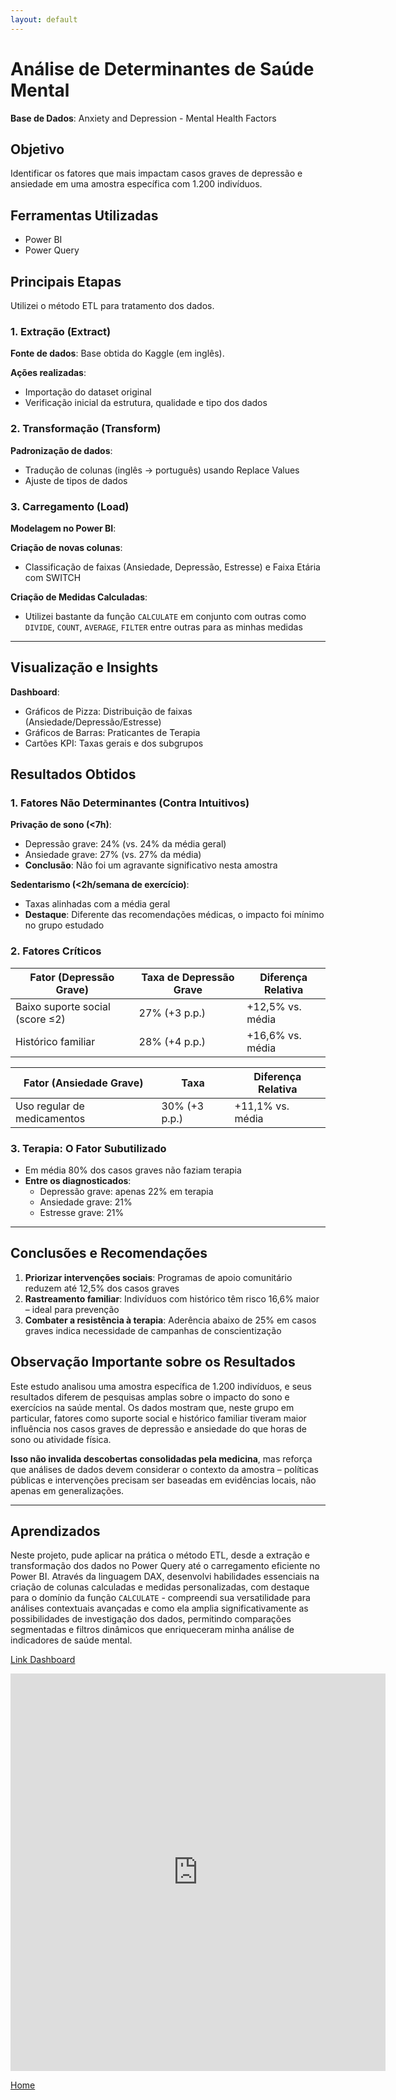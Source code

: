 ```yaml
---
layout: default
---
```


# Análise de Determinantes de Saúde Mental  
**Base de Dados**: Anxiety and Depression - Mental Health Factors  

## Objetivo  
Identificar os fatores que mais impactam casos graves de depressão e ansiedade em uma amostra específica com 1.200 indivíduos.  

## Ferramentas Utilizadas  
- Power BI  
- Power Query  

## Principais Etapas  
Utilizei o método ETL para tratamento dos dados.  

### 1. Extração (Extract)  
**Fonte de dados**: Base obtida do Kaggle (em inglês).  

**Ações realizadas**:  
- Importação do dataset original  
- Verificação inicial da estrutura, qualidade e tipo dos dados  

### 2. Transformação (Transform)  
**Padronização de dados**:  
- Tradução de colunas (inglês → português) usando Replace Values  
- Ajuste de tipos de dados  

### 3. Carregamento (Load)  
**Modelagem no Power BI**:  

**Criação de novas colunas**:  
- Classificação de faixas (Ansiedade, Depressão, Estresse) e Faixa Etária com SWITCH  

**Criação de Medidas Calculadas**:  
- Utilizei bastante da função `CALCULATE` em conjunto com outras como `DIVIDE`, `COUNT`, `AVERAGE`, `FILTER` entre outras para as minhas medidas  

---

## Visualização e Insights  
**Dashboard**:  
- Gráficos de Pizza: Distribuição de faixas (Ansiedade/Depressão/Estresse)  
- Gráficos de Barras: Praticantes de Terapia  
- Cartões KPI: Taxas gerais e dos subgrupos  

## Resultados Obtidos  

### 1. Fatores Não Determinantes (Contra Intuitivos)  
**Privação de sono (<7h)**:  
- Depressão grave: 24% (vs. 24% da média geral)  
- Ansiedade grave: 27% (vs. 27% da média)  
- **Conclusão**: Não foi um agravante significativo nesta amostra  

**Sedentarismo (<2h/semana de exercício)**:  
- Taxas alinhadas com a média geral  
- **Destaque**: Diferente das recomendações médicas, o impacto foi mínimo no grupo estudado  

### 2. Fatores Críticos  

| Fator (Depressão Grave)       | Taxa de Depressão Grave | Diferença Relativa |
|-------------------------------|-------------------------|--------------------|
| Baixo suporte social (score ≤2)| 27% (+3 p.p.)           | +12,5% vs. média   |
| Histórico familiar             | 28% (+4 p.p.)           | +16,6% vs. média   |

| Fator (Ansiedade Grave)        | Taxa                   | Diferença Relativa |
|--------------------------------|------------------------|--------------------|
| Uso regular de medicamentos    | 30% (+3 p.p.)          | +11,1% vs. média   |

### 3. Terapia: O Fator Subutilizado  
- Em média 80% dos casos graves não faziam terapia  
- **Entre os diagnosticados**:  
  - Depressão grave: apenas 22% em terapia  
  - Ansiedade grave: 21%  
  - Estresse grave: 21%  

---

## Conclusões e Recomendações  
1. **Priorizar intervenções sociais**: Programas de apoio comunitário reduzem até 12,5% dos casos graves  
2. **Rastreamento familiar**: Indivíduos com histórico têm risco 16,6% maior – ideal para prevenção  
3. **Combater a resistência à terapia**: Aderência abaixo de 25% em casos graves indica necessidade de campanhas de conscientização  

## Observação Importante sobre os Resultados  
Este estudo analisou uma amostra específica de 1.200 indivíduos, e seus resultados diferem de pesquisas amplas sobre o impacto do sono e exercícios na saúde mental. Os dados mostram que, neste grupo em particular, fatores como suporte social e histórico familiar tiveram maior influência nos casos graves de depressão e ansiedade do que horas de sono ou atividade física.  

**Isso não invalida descobertas consolidadas pela medicina**, mas reforça que análises de dados devem considerar o contexto da amostra – políticas públicas e intervenções precisam ser baseadas em evidências locais, não apenas em generalizações.  

---

## Aprendizados  
Neste projeto, pude aplicar na prática o método ETL, desde a extração e transformação dos dados no Power Query até o carregamento eficiente no Power BI. Através da linguagem DAX, desenvolvi habilidades essenciais na criação de colunas calculadas e medidas personalizadas, com destaque para o domínio da função `CALCULATE` - compreendi sua versatilidade para análises contextuais avançadas e como ela amplia significativamente as possibilidades de investigação dos dados, permitindo comparações segmentadas e filtros dinâmicos que enriqueceram minha análise de indicadores de saúde mental.

[Link Dashboard](https://app.powerbi.com/view?r=eyJrIjoiNzA3NWY1OTgtNDQ1MC00ZGNlLTlkM2QtNzgwMDllZGQwNGZmIiwidCI6Ijc0NDY5NmNmLTYxMzYtNDYzOS04MTExLWY3NTUwN2I5ZmY2ZCJ9)


<iframe title="mental_health_study" width="600" height="636" src="https://app.powerbi.com/view?r=eyJrIjoiNzA3NWY1OTgtNDQ1MC00ZGNlLTlkM2QtNzgwMDllZGQwNGZmIiwidCI6Ijc0NDY5NmNmLTYxMzYtNDYzOS04MTExLWY3NTUwN2I5ZmY2ZCJ9" frameborder="0" allowFullScreen="true"></iframe>


[Home](./)
